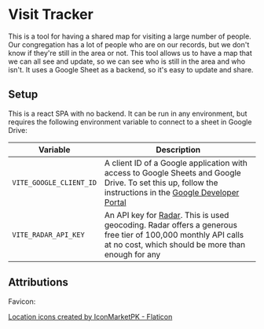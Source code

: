 # Visit Tracker

This is a tool for having a shared map for visiting a large number of people. Our congregation has a lot of people who are on our records, but we don't know if they're still in the area or not. This tool allows us to have a map that we can all see and update, so we can see who is still in the area and who isn't. It uses a Google Sheet as a backend, so it's easy to update and share.


## Setup
This is a react SPA with no backend. It can be run in any environment, but requires the following environment variable to connect to a sheet in Google Drive: 

| Variable                | Description                                                                                                                                                                                                                                   |
|-------------------------|-----------------------------------------------------------------------------------------------------------------------------------------------------------------------------------------------------------------------------------------------|
| `VITE_GOOGLE_CLIENT_ID` | A client ID of a Google application with access to Google Sheets and Google Drive. To set this up, follow the instructions in the [Google Developer Portal](https://developers.google.com/identity/oauth2/web/guides/get-google-api-clientid) |
| `VITE_RADAR_API_KEY`    | An API key for [Radar](https://radar.com/). This is used geocoding. Radar offers a generous free tier of 100,000 monthly API calls at no cost, which should be more than enough for any                                                       |

## Attributions


Favicon: 

[Location icons created by IconMarketPK - Flaticon](https://www.flaticon.com/free-icons/location)